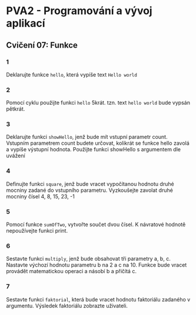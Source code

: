 # PVA2 - Programování a vývoj aplikací
## Cvičení 07: Funkce

### 1
Deklarujte funkce `hello`, která vypíše text `Hello world`

### 2
Pomocí cyklu použijte funkci `hello` 5krát. tzn. text `hello world` bude vypsán pětkrát.

### 3 
Deklarujte funkci `showHello`, jenž bude mít vstupní parametr count. Vstupním parametrem count budete určovat, kolikrát se funkce hello zavolá a vypíše výstupní hodnota. 
Použijte funkci showHello s argumentem dle uvážení

### 4
Definujte funkci `square`, jenž bude vracet vypočítanou hodnotu druhé mocniny zadané do vstupního parametru.
Vyzkoušejte zavolat druhé mocniny čísel 4, 8, 15, 23, -1

### 5
Pomocí funkce `sumOfTwo`, vytvořte součet dvou čísel. K návratové hodnotě nepoužívejte funkci print.

### 6
Sestavte funkci `multiply`, jenž bude obsahovat tři parametry a, b, c. Nastavte výchozí hodnotu parametru b na 2 a c na 10. Funkce bude vracet provádět matematickou operaci a násobí b a přičítá c.

### 7
Sestavte funkci `faktorial`, která bude vracet hodnotu faktoriálu zadaného v argumentu. Výsledek faktoriálu zobrazte uživateli.
